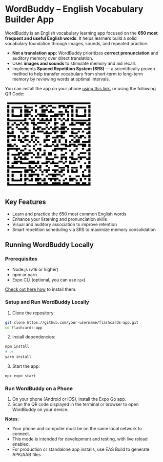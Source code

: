 # WordBuddy – English Vocabulary Builder App

WordBuddy is an English vocabulary learning app focused on the **650 most frequent and useful English words**. It helps learners build a solid vocabulary foundation through images, sounds, and repeated practice.

- **Not a translation app:** WordBuddy prioritizes **correct pronunciation** and auditory memory over direct translation.
- Uses **images and sounds** to stimulate memory and aid recall.
- Implements **Spaced Repetition System (SRS)** — a scientifically proven method to help transfer vocabulary from short-term to long-term memory by reviewing words at optimal intervals.

You can install the app on your phone [using this link.](https://expo.dev/accounts/sasadangelo/projects/word-buddy/builds/2270cc4c-46d4-4dbb-97e3-d49fdee142a6) or using the following QR Code:

![Word Buddy QR Code](docs/img/WordBuddy-QR-Code.png)

## Key Features

- Learn and practice the 650 most common English words
- Enhance your listening and pronunciation skills
- Visual and auditory association to improve retention
- Smart repetition scheduling via SRS to maximize memory consolidation

## Running WordBuddy Locally

### Prerequisites

- Node.js (v16 or higher)
- npm or yarn
- Expo CLI (optional, you can use `npx`)

[Check out here how](docs/Pre-Requisites.md) to install them.

### Setup and Run WordBuddy Locally

1. Clone the repository:

```bash
git clone https://github.com/your-username/flashcards-app.git
cd flashcards-app
```

2. Install dependencies:

```bash
npm install
# or
yarn install
```

3. Start the app:

```bash
npx expo start
```

### Run WordBuddy on a Phone

1. On your phone (Android or iOS), install the Expo Go app.
2. Scan the QR code displayed in the terminal or browser to open WordBuddy on your device.

**Notes**:
- Your phone and computer must be on the same local network to connect.
- This mode is intended for development and testing, with live reload enabled.
- For production or standalone app installs, use EAS Build to generate APK/AAB files.
